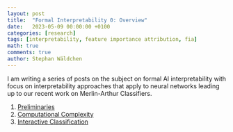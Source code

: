 ```yaml
---
layout: post
title:  "Formal Interpretability 0: Overview"
date:   2023-05-09 00:00:00 +0100
categories: [research]
tags: [interpretability, feature importance attribution, fia]
math: true
comments: true
author: Stephan Wäldchen
---
```


I am writing a series of posts on the subject on formal AI interpretability with focus on interpretability approaches that apply to neural networks leading up to our recent work on Merlin-Arthur Classifiers.

1. <a href="blog/2023/Formal_Interpretability/">Preliminaries</a>
1. <a href="blog/2023/Formal_Interpretability/">Computational Complexity</a>
1. <a href="blog/2023/Merlin-Arhur/">Interactive Classification</a>
